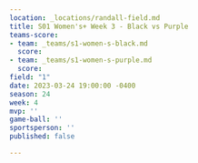 ```yaml
---
location: _locations/randall-field.md
title: S01 Women's+ Week 3 - Black vs Purple
teams-score:
- team: _teams/s1-women-s-black.md
  score: 
- team: _teams/s1-women-s-purple.md
  score: 
field: "1"
date: 2023-03-24 19:00:00 -0400
season: 24
week: 4
mvp: ''
game-ball: ''
sportsperson: ''
published: false

---
```

